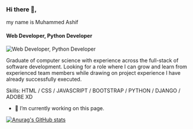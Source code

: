 ### Hi there 👋, 
my name is Muhammed Ashif
#### Web Developer, Python Developer
![Web Developer, Python Developer](https://pbs.twimg.com/profile_banners/1558105291345932289/1665555162/1080x360)

Graduate of computer science with experience across the full-stack of software development.
Looking for a role where I can grow and learn from experienced team members while drawing
on project experience I have already successfully executed.

Skills:  HTML / CSS / JAVASCRIPT / BOOTSTRAP / PYTHON / DJANGO / ADOBE XD

- 🔭 I’m currently working on this page. 






[![Anurag's GitHub stats](https://github-readme-stats.vercel.app/api?username=MHMMD-ASHIF)](https://github.com/anuraghazra/github-readme-stats)
